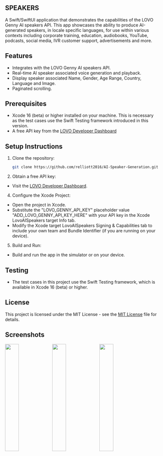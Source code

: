 ## SPEAKERS

A Swift/SwiftUI application that demonstrates the capabilities of the LOVO Genny AI speakers API. This app showcases the ability to produce AI-generated speakers, in locale specific languages, for use within
various contexts including corporate training, education, audiobooks, YouTube, podcasts, social media, IVR customer support, advertisements and more.

## Features

- Integrates with the LOVO Genny AI speakers API.
- Real-time AI speaker associated voice generation and playback.
- Display speaker associated Name, Gender, Age Range, Country, Language and Image.
- Paginated scrolling.

## Prerequisites

- Xcode 16 (beta) or higher installed on your machine. This is necessary as the test cases use the Swift Testing framework introduced in this version.
- A free API key from the [LOVO Developer Dashboard](https://docs.genny.lovo.ai/reference/intro/getting-started)

## Setup Instructions

1. Clone the repository:
   ```sh
   git clone https://github.com/relliott2016/AI-Speaker-Generation.git.

2. Obtain a free API key:
   
- Visit the [LOVO Developer Dashboard](https://docs.genny.lovo.ai/reference/intro/getting-started).

4. Configure the Xcode Project:
- Open the project in Xcode.
- Substitute the "LOVO_GENNY_API_KEY" placeholder value "ADD_LOVO_GENNY_API_KEY_HERE" with your API key in the Xcode LovoAISpeakers target Info tab.
- Modify the Xcode target LovoAISpeakers Signing & Capabilities tab to include your own team and Bundle Identifier (if you are running on your device).
   
5. Build and Run:
- Build and run the app in the simulator or on your device.

## Testing
- The test cases in this project use the Swift Testing framework, which is available in Xcode 16 (beta) or higher.

## License

This project is licensed under the MIT License - see the [MIT License](LICENSE) file for details.

## Screenshots

<img src="https://github.com/relliott2016/AI-Voice-Generation/blob/master/Screenshots/List.png" width=30% height=30%>          <img src="https://github.com/relliott2016/AI-Voice-Generation/blob/master/Screenshots/Detail%20-%20Listen.png" width=30% height=30%>          <img src="https://github.com/relliott2016/AI-Voice-Generation/blob/master/Screenshots/Detail%20-%20Stop.png" width=30% height=30%> 
